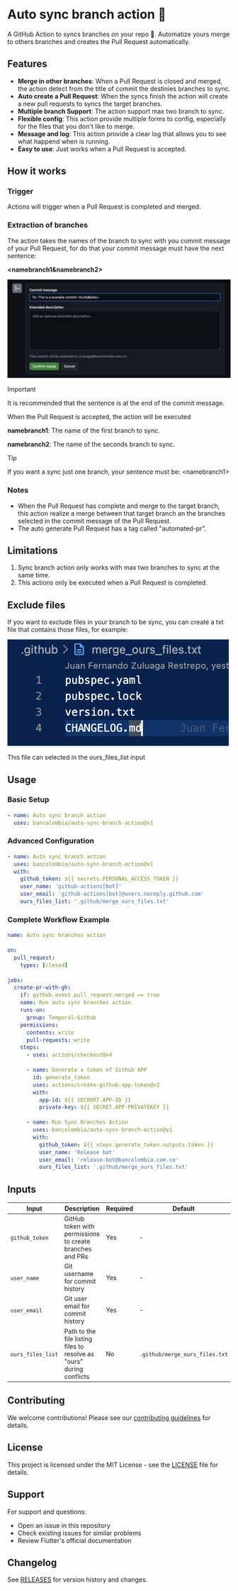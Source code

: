 # Auto sync branch action 🤖

A GitHub Action to syncs branches on your repo 🎉. Automatize yours merge to others branches and creates the Pull Request automatically.

## Features

- **Merge in other branches**: When a Pull Request is closed and merged, the action detect from the title of commit the destinies branches to sync.
- **Auto create a Pull Request**: When the syncs finish the action will create a new pull requests to syncs the target branches.
- **Multiple branch Support**: The action support max two branch to sync.
- **Flexible config**: This action provide multiple forms to config, especially for the files that you don't like to merge.
- **Message and log**: This action provide a clear log that allows you to see what happend when is running.
- **Easy to use**: Just works when a Pull Request is accepted.

## How it works

### Trigger

Actions will trigger when a Pull Request is completed and merged.

### Extraction of branches

The action takes the names of the branch to sync with you commit message of your Pull Request, for do that your commit message must have the next sentence:

**<namebranch1&namebranch2>**

![merge title](./docs/img/merge_image.png)

> [!IMPORTANT]
> It is recommended that the sentence is at the end of the commit message.

When the Pull Request is accepted, the action will be executed

**namebranch1**: The name of the first branch to sync.

**namebranch2**: The name of the seconds branch to sync.

> [!TIP]
> If you want a sync just one branch, your sentence must be: \<namebranch1>

### Notes

- When the Pull Request has complete and merge to the target branch, this action realize a merge between that target branch an the branches selected in the commit message of the Pull Request.
- The auto generate Pull Request has a tag called "automated-pr".

## Limitations

1. Sync branch action only works with max two branches to sync at the same time.
2. This actions only be executed when a Pull Request is completed.

## Exclude files

If you want to exclude files in your branch to be sync, you can create a txt file that contains those files, for example:

![exclude_file](./docs/img/exclude_files.png)

This file can selected in the ours_files_list input

## Usage

### Basic Setup

```yaml
- name: Auto sync branch action
  uses: bancolombia/auto-sync-branch-action@v1
```

### Advanced Configuration

```yaml
- name: Auto sync branch action
  uses: bancolombia/auto-sync-branch-action@v1
  with:
    github_token: ${{ secrets.PERSONAL_ACCESS_TOKEN }}
    user_name: 'github-actions[bot]'
    user_email: 'github-actions[bot]@users.noreply.github.com'
    ours_files_list: '.github/merge_ours_files.txt'
```

### Complete Workflow Example

```yaml
name: Auto sync branches action

on:
  pull_request:
    types: [closed]

jobs:
  create-pr-with-gh:
    if: github.event.pull_request.merged == true
    name: Run auto sync branches action
    runs-on:
      group: Temporal-Github
    permissions:
      contents: write
      pull-requests: write
    steps:
      - uses: actions/checkout@v4
      
      - name: Generate a token of Github APP
        id: generate_token
        uses: actions/create-github-app-token@v2
        with:
          app-id: ${{ SECRERT.APP-ID }}
          private-key: ${{ SECRET.APP-PRIVATEKEY }}

      - name: Run Sync Branches Action
        uses: bancolombia/auto-sync-branch-action@v1
        with:
          github_token: ${{ steps.generate_token.outputs.token }}
          user_name: 'Release bot'
          user_email: 'release-bot@bancolombia.com.co'
          ours_files_list: '.github/merge_ours_files.txt'
```

## Inputs

| Input | Description | Required | Default |
|-------|-------------|----------|---------|
| `github_token` | GitHub token with permissions to create branches and PRs | Yes | - |
| `user_name` | Git username for commit history | Yes | - |
| `user_email` | Git user email for commit history | Yes | - |
| `ours_files_list` | Path to the file listing files to resolve as "ours" during conflicts | No | `.github/merge_ours_files.txt` |


## Contributing

We welcome contributions! Please see our [contributing guidelines](CONTRIBUTING.md) for details.

## License

This project is licensed under the MIT License - see the [LICENSE](LICENSE) file for details.

## Support

For support and questions:
- Open an issue in this repository
- Check existing issues for similar problems
- Review Flutter's official documentation

## Changelog

See [RELEASES](https://github.com/bancolombia/auto-sync-branch-action/releases) for version history and changes.